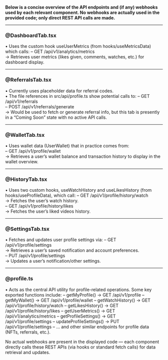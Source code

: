 **Below is a concise overview of the API endpoints and (if any) webhooks used by each relevant component. No webhooks are actually used in the provided code; only direct REST API calls are made.**

---

### @DashboardTab.tsx
• Uses the custom hook useUserMetrics (from hooks/useMetricsData) which calls:
  – GET /api/v1/analytics/metrics  
    → Retrieves user metrics (likes given, comments, watches, etc.) for dashboard display.

---

### @ReferralsTab.tsx
• Currently uses placeholder data for referral codes.  
• The file references in src/api/profile.ts show potential calls to:
  – GET /api/v1/referrals  
  – POST /api/v1/referrals/generate  
  → Would be used to fetch or generate referral info, but this tab is presently in a “Coming Soon” state with no active API calls.

---

### @WalletTab.tsx
• Uses wallet data (UserWallet) that in practice comes from:  
  – GET /api/v1/profile/wallet  
    → Retrieves a user’s wallet balance and transaction history to display in the wallet overview.  

---

### @HistoryTab.tsx
• Uses two custom hooks, useWatchHistory and useLikesHistory (from hooks/useProfileData), which call:
  – GET /api/v1/profile/history/watch  
    → Fetches the user’s watch history.  
  – GET /api/v1/profile/history/likes  
    → Fetches the user’s liked videos history.  

---

### @SettingsTab.tsx
• Fetches and updates user profile settings via:
  – GET /api/v1/profile/settings  
    → Retrieves a user’s saved notification and account preferences.  
  – PUT /api/v1/profile/settings  
    → Updates a user’s notification/other settings.

---

### @profile.ts
• Acts as the central API utility for profile-related operations. Some key exported functions include:
  – getMyProfile() → GET /api/v1/profile
  – getMyWallet() → GET /api/v1/profile/wallet
  – getWatchHistory() → GET /api/v1/profile/history/watch
  – getLikesHistory() → GET /api/v1/profile/history/likes
  – getUserMetrics() → GET /api/v1/analytics/metrics
  – getProfileSettings() → GET /api/v1/profile/settings
  – updateProfileSettings() → PUT /api/v1/profile/settings
  – … and other similar endpoints for profile data (NFTs, referrals, etc.).

No actual webhooks are present in the displayed code — each component directly calls these REST APIs (via hooks or standard fetch calls) for data retrieval and updates.